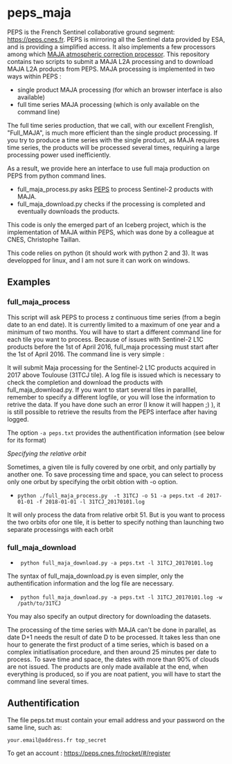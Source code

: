 

# peps_maja
PEPS is the French Sentinel collaborative ground segment: https://peps.cnes.fr. PEPS is mirroring all the Sentinel data provided by ESA, and is providing a simplified access. It also implements a few processors among which [MAJA atmospheric correction processor](http://www.cesbio.ups-tlse.fr/multitemp/?p=6203). This repository contains two scripts to submit a MAJA L2A processing and to download MAJA L2A products from PEPS. MAJA processing is implemented in two ways within PEPS :
- single product MAJA processing (for which an browser interface is also available)
- full time series MAJA processing (which is only available on the command line)

The full time series production, that we call, with our excellent Frenglish, "Full_MAJA", is much more efficient than the single product processing. If you try to produce a time series with the single product, as MAJA requires time series, the products will be processed several times, requiring a large processing power used inefficiently.

As a result, we provide here an interface to use full maja production on PEPS from python command lines.

- full_maja_process.py asks [PEPS](https://peps.cnes.fr) to process Sentinel-2 products with MAJA. 
- full_maja_download.py checks if the processing is completed and eventually downloads the products. 

This code is only the emerged part of an Iceberg project, which is the implementation of MAJA within PEPS, which was done by a colleague at CNES, Christophe Taillan.

This code relies on python (it should work with python 2 and 3). It was developped for linux, and I am not sure it can work on windows.


 

## Examples

### full_maja_process

This script will ask PEPS to process z continuous time series (from a begin date to an end date). It is currently limited to a maximum of one year and a minimum of two months. You will have to start a different command line for each tile you want to process. Because of issues with Sentinel-2 L1C products before the 1st of April 2016, full_maja processing must start after the 1st of April 2016. The command line is very simple :


It will submit Maja processing for the Sentinel-2 L1C products acquired in 2017 above Toulouse (31TCJ tile). A log file is issued which is necessary to check the completion and download the products with full_maja_download.py. If you want to start several tiles in paralllel, remember to specify a different logfile, or you will lose the information to retrive the data. If you have done such an error (I know it will happen ;) ), it is still possible to retrieve the results from the PEPS interface after having logged.

The option `-a peps.txt` provides the authentification information (see below  for its format)

*Specifying the relative orbit*

Sometimes, a given tile is fully covered by one orbit, and only partially by another one. To save processing time and space, you can select to process only one orbut by specifying the orbit obtion with -o option.

- `python ./full_maja_process.py  -t 31TCJ -o 51 -a peps.txt -d 2017-01-01 -f 2018-01-01 -l 31TCJ_20170101.log` 

It will only process the data from relative orbit 51. But is you want to process the two orbits ofor one tile, it is better to specify nothing than launching two separate processings with each orbit 

### full_maja_download

 - ` python full_maja_download.py -a peps.txt -l 31TCJ_20170101.log`
 
The syntax of full_maja_download.py is even simpler, only the authentification information and the log file are necessary.

 - ` python full_maja_download.py -a peps.txt -l 31TCJ_20170101.log -w /path/to/31TCJ`

You may also specify an output directory for downloading the datasets.

The processing of the time series with MAJA can't be done in parallel, as date D+1 needs the result of date D to be processed. It takes less than one hour to generate the first product of a time series, which is based on a complex initiatlisation procedure, and then around 25 minutes per date to process. To save time and space, the dates with more than 90% of clouds are not issued. The products are only made available at the end, when everything is produced, so if you are noat patient, you will have to start  the command line several times.



## Authentification 

The file peps.txt must contain your email address and your password on the same line, such as:

`your.email@address.fr top_secret`

To get an account : https://peps.cnes.fr/rocket/#/register


